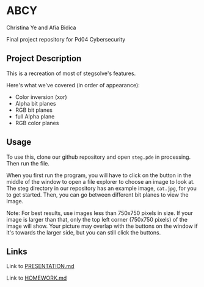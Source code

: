 # ABCY
Christina Ye and Afia Bidica

Final project repository for Pd04 Cybersecurity

## Project Description
This is a recreation of most of stegsolve's features. 

Here's what we've covered (in order of appearance):
- Color inversion (xor)
- Alpha bit planes
- RGB bit planes
- full Alpha plane
- RGB color planes

## Usage
To use this, clone our github repository and open `steg.pde` in processing. Then run the file.

When you first run the program, you will have to click on the button in the middle of the window to open a file explorer to choose an image to look at. The steg directory in our repository has an example image, `cat.jpg`, for you to get started. Then, you can go between different bit planes to view the image.

Note: For best results, use images less than 750x750 pixels in size. If your image is larger than that, only the top left corner (750x750 pixels) of the image will show. Your picture may overlap with the buttons on the window if it's towards the larger side, but you can still click the buttons.

## Links
Link to [PRESENTATION.md](https://github.com/Stuycs-K/final-project-4-yec-bidicaa/blob/main/PRESENTATION.md)

Link to [HOMEWORK.md](https://github.com/Stuycs-K/final-project-4-yec-bidicaa/blob/main/HOMEWORK.md)
